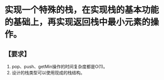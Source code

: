 # 实现一个特殊的栈，在实现栈的基本功能的基础上，再实现返回栈中最小元素的操作。

## 【要求】
1. pop、push、getMin操作的时间复杂度都是O(1)。
2. 设计的栈类型可以使用现成的栈结构。
